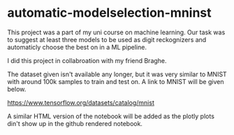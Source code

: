 # automatic-modelselection-mninst

This project was a part of my uni course on machine learning. Our task was to suggest at least three models to be used as digit reckognizers and automaticly choose the best on in a ML pipeline. 

I did this project in collabroation with my friend Braghe. 

The dataset given isn't available any longer, but it was very similar to MNIST with around 100k samples to train and test on. A link to MNIST will be given below.

https://www.tensorflow.org/datasets/catalog/mnist

A similar HTML version of the notebook will be added as the plotly plots din't show up in the github rendered notebook. 
